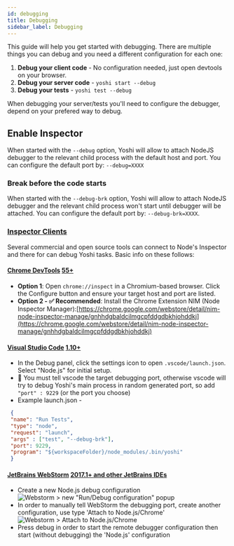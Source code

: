 ```yaml
---
id: debugging
title: Debugging
sidebar_label: Debugging
---
```


This guide will help you get started with debugging. There are multiple things you can debug and you need a different configuration for each one:

1. **Debug your client code** - No configuration needed, just open devtools on your browser.
2. **Debug your server code** - `yoshi start --debug`
3. **Debug your tests** - `yoshi test --debug`

When debugging your server/tests you'll need to configure the debugger, depend on your prefered way to debug.

## Enable Inspector
When started with the `--debug` option, Yoshi will allow to attach NodeJS debugger to the relevant child process with the default host and port.
You can configure the default port by: `--debug=XXXX`

### Break before the code starts
When started with the `--debug-brk` option, Yoshi will allow to attach NodeJS debugger and the relevant child process won't start until debugger will be attached.
You can configure the default port by: `--debug-brk=XXXX`.

### [Inspector Clients](https://nodejs.org/en/docs/guides/debugging-getting-started/#inspector-clients)

Several commercial and open source tools can connect to Node's Inspector and there for can debug Yoshi tasks. Basic info on these follows:

#### [Chrome DevTools](https://github.com/ChromeDevTools/devtools-frontend)  [55+](https://nodejs.org/en/docs/guides/debugging-getting-started/#chrome-devtools-55)

-   **Option 1**: Open  `chrome://inspect` in a Chromium-based browser. Click the Configure button and ensure your target host and port are listed.
-   **Option 2 - ✅ Recommended**: Install the Chrome Extension NIM (Node Inspector Manager):[https://chrome.google.com/webstore/detail/nim-node-inspector-manage/gnhhdgbaldcilmgcpfddgdbkhjohddkj](https://chrome.google.com/webstore/detail/nim-node-inspector-manage/gnhhdgbaldcilmgcpfddgdbkhjohddkj)

#### [Visual Studio Code](https://github.com/microsoft/vscode)  [1.10+](https://nodejs.org/en/docs/guides/debugging-getting-started/#visual-studio-code-1-10)

- In the Debug panel, click the settings icon to open  `.vscode/launch.json`. Select "Node.js" for initial setup.
- 📌 You must tell vscode the target debugging port, otherwise vscode will try to debug Yoshi's main process in random generated port, so add `"port" : 9229` (or the port you choose)
 - Example launch.json -

```json
 {
 "name": "Run Tests",
 "type": "node",
 "request": "launch",
 "args" : ["test", "--debug-brk"],
 "port": 9229,
 "program": "${workspaceFolder}/node_modules/.bin/yoshi"
 }
```

#### [JetBrains WebStorm](https://www.jetbrains.com/webstorm/)  [2017.1+ and other JetBrains IDEs](https://nodejs.org/en/docs/guides/debugging-getting-started/#jetbrains-webstorm-2017-1-and-other-jetbrains-ides)
- Create a new Node.js debug configuration
![Webstorm > new "Run/Debug configuration" popup](../assets/debug.png)
- In order to manually tell WebStorm the debugging port, create another configuration, use type 'Attach to Node.js/Chrome'
![Webstorm > Attach to Node.js/Chrome](../assets/remotedebug.png)
- Press debug in order to start the remote debugger configuration then start (without debugging) the 'Node.js' configuration

